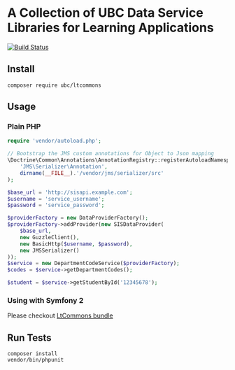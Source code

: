 A Collection of UBC Data Service Libraries for Learning Applications
==================================================================
[![Build Status](https://travis-ci.org/ubc/ltcommons.png)](https://travis-ci.org/ubc/ltcommons)

Install
-------
```
composer require ubc/ltcommons
```

Usage
-----

### Plain PHP

```php
require 'vendor/autoload.php';

// Bootstrap the JMS custom annotations for Object to Json mapping
\Doctrine\Common\Annotations\AnnotationRegistry::registerAutoloadNamespace(
    'JMS\Serializer\Annotation',
    dirname(__FILE__).'/vendor/jms/serializer/src'
);

$base_url = 'http://sisapi.example.com';
$username = 'service_username';
$password = 'service_password';

$providerFactory = new DataProviderFactory();
$providerFactory->addProvider(new SISDataProvider(
    $base_url,
    new GuzzleClient(),
    new BasicHttp($username, $password),
    new JMSSerializer()
));
$service = new DepartmentCodeService($providerFactory);
$codes = $service->getDepartmentCodes();

$student = $service->getStudentById('12345678');
```

### Using with Symfony 2

Please checkout [LtCommons bundle](https://github.com/ubc/ltcommons-bundle)

Run Tests
---------

```
composer install
vendor/bin/phpunit
```


